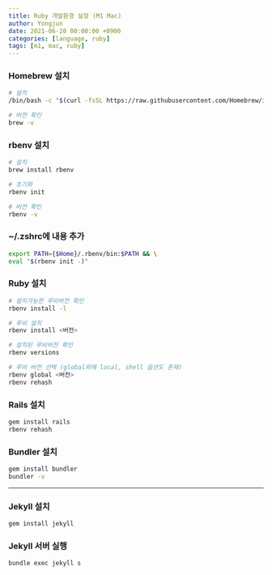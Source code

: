 ```yaml
---
title: Ruby 개발환경 설정 (M1 Mac)
author: Yongjun
date: 2021-06-20 00:00:00 +0900
categories: [language, ruby]
tags: [m1, mac, ruby]
---
```



### Homebrew 설치 

```bash
# 설치
/bin/bash -c "$(curl -fsSL https://raw.githubusercontent.com/Homebrew/install/HEAD/install.sh)"

# 버전 확인
brew -v
```

### rbenv 설치 

```bash
# 설치
brew install rbenv

# 초기화
rbenv init

# 버전 확인
rbenv -v
```

### ~/.zshrc에 내용 추가

```bash
export PATH={$Home}/.rbenv/bin:$PATH && \
eval "$(rbenv init -)"
```

### Ruby 설치

```bash
# 설치가능한 루비버전 확인
rbenv install -l

# 루비 설치
rbenv install <버전>

# 설치된 루비버전 확인
rbenv versions

# 루비 버전 선택 (global외에 local, shell 옵션도 존재)
rbenv global <버전>
rbenv rehash
```



### Rails 설치

```bash
gem install rails
rbenv rehash
```

### Bundler 설치

```bash
gem install bundler
bundler -v
```


---


###  Jekyll 설치
```bash
gem install jekyll
```


###  Jekyll 서버 실행
```bash
bundle exec jekyll s
```